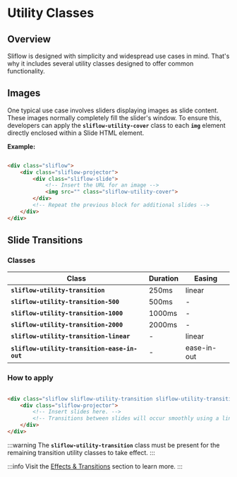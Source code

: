 # Utility Classes

## Overview

Sliflow is designed with simplicity and widespread use cases in mind. That's why it includes several utility classes
designed to offer common functionality.

## Images

One typical use case involves sliders displaying images as slide content. These images normally completely fill the
slider's window. To ensure this, developers can apply the **`sliflow-utility-cover`** class to each **`img`** element
directly enclosed within a Slide HTML element.

**Example:**

```html

<div class="sliflow">
    <div class="sliflow-projector">
        <div class="sliflow-slide">
            <!-- Insert the URL for an image -->
            <img src="" class="sliflow-utility-cover">
        </div>
        <!-- Repeat the previous block for additional slides -->
    </div>
</div>
```

## Slide Transitions

### Classes

| Class                                        | Duration | Easing      |
|----------------------------------------------|----------|-------------|
| **`sliflow-utility-transition`**             | 250ms    | linear      |
| **`sliflow-utility-transition-500`**         | 500ms    | -           |
| **`sliflow-utility-transition-1000`**        | 1000ms   | -           |
| **`sliflow-utility-transition-2000`**        | 2000ms   | -           |
| **`sliflow-utility-transition-linear`**      | -        | linear      |
| **`sliflow-utility-transition-ease-in-out`** | -        | ease-in-out |

### How to apply

```html

<div class="sliflow sliflow-utility-transition sliflow-utility-transition-1000">
    <div class="sliflow-projector">
        <!-- Insert slides here. -->
        <!-- Transitions between slides will occur smoothly using a linear, one-second effect -->
    </div>
</div>
```

:::warning
The **`sliflow-utility-transition`** class must be present for the remaining transition utility classes to take effect.
:::

:::info
Visit the [Effects & Transitions](/guide/effects-transitions) section to learn more.
:::

